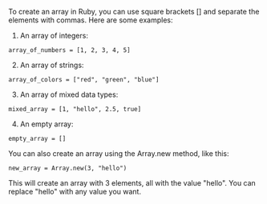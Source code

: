 To create an array in Ruby, you can use square brackets [] and separate the elements with commas. Here are some examples:

1. An array of integers:
```
array_of_numbers = [1, 2, 3, 4, 5]
```

2. An array of strings:
```
array_of_colors = ["red", "green", "blue"]
```

3. An array of mixed data types:
```
mixed_array = [1, "hello", 2.5, true]
```

4. An empty array:
```
empty_array = []
```

You can also create an array using the Array.new method, like this:
```
new_array = Array.new(3, "hello")
```

This will create an array with 3 elements, all with the value "hello". You can replace "hello" with any value you want.